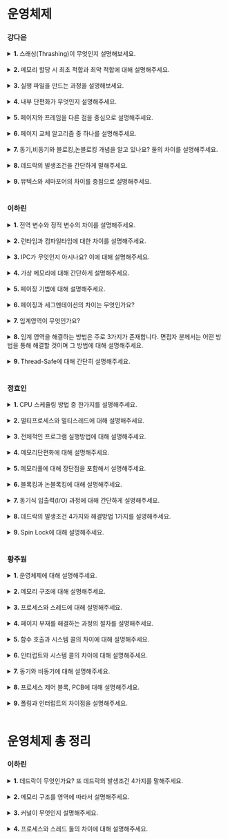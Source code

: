 # 운영체제

### 강다은
<details>
   <summary> <b>1. </b> 스래싱(Thrashing)이 무엇인지 설명해보세요. </summary> <br />
<div>
  
- 스래싱은 너무 잦은 페이지 교체가 발생하는 현상입니다. <br />
- 계속적으로 페이지 부재가 발생하여 프로세스 처리 시간보다 페이지 교체 시간이 더 많이 발생하는 현상입니다.
</div>
</details>
<br />

<details>
   <summary> <b>2. </b> 메모리 할당 시 최초 적합과 최악 적합에 대해 설명해주세요. </summary> <br />
<div>
  
- 주기억 장치의 사용 가능한 공간 중 처음으로 찾아낸 곳에 데이터를 저장하는 것이 최초 적합입니다.  <br />
- 주기억 장치의 사용 가능한 공간을 모두 비교한 후 가장 큰 공간을 선택하여 데이터를 저장하는 것이 최악 적합입니다.
</div>
</details>
<br />

<details>
   <summary> <b>3. </b> 실행 파일을 만드는 과정을 설명해보세요. </summary> <br />
<div>
  
- 실행가능한 파일은 빌드 과정을 거쳐서 만들어집니다.
- 빌드(Build)는 고급언어와 같이 사용자가 작성한 코드를 컴퓨터가 이해할 수 있는 기계어로 번역하는 과정입니다. <br />
- 빌드 과정은 Compile, Interpreted, Hybrid 크게 세가지 방식이 있습니다. <br />

type|description|
---|---|
Compile|소스코드 전체를 기계어로 번역|
Interpreted| 소스코드를 한 줄씩 번역하면서 실행|
Hybrid| 소스코드 전체를 바이트 코드로 번역한 후, 가상머신에서 한 줄씩 실행|

</div>
</details>
<br />

<details>
   <summary> <b>4. </b> 내부 단편화가 무엇인지 설명해주세요. </summary> <br />
<div>
  
- 주기억장치 내 영역이 실행 프로그램보다 커서 사용 공간 할당 후에 공간이 남게 되는 현상입니다. 
</div>
</details>
<br />

<details>
   <summary> <b>5. </b> 페이지와 프레임을 다른 점을 중심으로 설명해주세요. </summary> <br />
<div>
  
- 페이지는 가상 주소 공간을 일정한 크기로 나누어 관리하는 단위로 모이면 프로세스가 됩니다.  <br />
- 프레임은 물리 메모리를 일정한 크기로 나누어 관리하는 단위로 모이면 메모리가 됩니다.
</div>
</details>
<br />

<details>
   <summary> <b>6. </b> 페이지 교체 알고리즘 중 하나를 설명해주세요. </summary> <br />
<div>
  
- LRU는 최근에 사용하지 않은 페이지를 교체하는 알고리즘입니다. 과거 경험으로 미래의 확률을 추측하는 방식입니다.
</div>
</details>
<br />

<details>
   <summary> <b>7. </b> 동기,비동기와 블로킹,논블로킹 개념을 알고 있나요? 둘의 차이를 설명해주세요. </summary> <br />
<div>
  
- 동기와 비동기는 요청 작업에 대한 완료와 관련해 작업을 순차적으로 수행할지 아닌지에 관점이 있습니다.
- 블로킹과 논블록킹은 현재 작업이 블록되는지 아닌지에 따라 다른 작업을 수행할 수 있는지에 관점이 있습니다.
</div>
</details>
<br />

<details>
   <summary> <b>8. </b> 데드락의 발생조건을 간단하게 말해주세요. </summary> <br />
<div>
  
- 데드락은 상호 배제, 점유 대기, 비선점, 순환대기 4가지 모두를 만족하면 발생합니다.
</div>
</details>
<br />

<details>
   <summary> <b>9. </b> 뮤텍스와 세마포어의 차이를 중점으로 설명해주세요. </summary> <br />
<div>
  
- 뮤텍스는 공유 자원을 보호하기 위해 사용하며, 자원을 점유한 프로세스에 lock을 걸고 반환하기에 다른 스레드가 간섭할 수 없습니다.
- 세마포어는 복수의 공유 자원을 사용하기 위한 시그널로 사용하며, 자원의 허용 상태를 나타내는 변수를 사용하는 것으로 lock과 같은 소유 개념이 없습니다.
- 즉 뮤텍스는 잠금 기반, 세마포어는 신호 기반 매커니즘입니다.
</div>
</details>
<br />


### 이하린
<details>
   <summary> <b>1. </b> 전역 변수와 정적 변수의 차이를 설명해주세요. </summary> <br />
<div>
   
   - `전역 변수`와 `정적 변수`는 다른 파일에서 접근 허용이 가능한지, 생애주기, 사용 범위에 따라 차이점이 존재합니다.
   - `정적 변수`는 해당 함수나 블록이 실행될 때 생성되고 프로그램 소멸까지의 생애주기를 가지지만 `전역 변수`는 프로그램 생성부터 소멸까지의 생애주기를 가집니다.
   - 또, `정적 변수`는 다른 파일에서 접근 허용이 불가능하지만 전역 변수는 가능합니다.
   - 마지막으로 `정적 변수`는 함수 외부에 선언했을 경우 선언된 파일에서, 함수 내부 선언을 했을 경우 중괄호 내부에서 사용이 가능합니다. 하지만, `전역 변수`는 프로그램 전체에서 사용이 가능합니다.

</div>
</details>
<br />

<details>
   <summary> <b>2. </b> 런타임과 컴파일타임에 대한 차이를 설명해주세요. </summary> <br />
<div>
   
   - `컴파일타임`은 컴파일이라는 과정을 통해 기계가 읽을 수 있는 형태로 변환하는 시간이며 코드의 구문 오류 확인과 최적화를 수행합니다.
   - 반면에 `런타임`은 컴파일 타임 이후 컴파일된 코드가 실행되고 동작하는 시간입니다.

</div>
</details>
<br />

<details>
   <summary> <b>3. </b> IPC가 무엇인지 아시나요? 이에 대해 설명해주세요. </summary> <br />
<div>
   
- `IPC`는 프로세스들끼리 통신하며 서로 데이터를 주고 받는 행위를 말합니다.
- 프로세스는 독립되어있어 통신이 힘드므로 커널 영역에서 `IPC`라는 내부 프로세스간 통신을 제공합니다.

</div>
</details>
<br />

<details>
   <summary> <b>4. </b> 가상 메모리에 대해 간단하게 설명해주세요. </summary> <br />
<div>
   
- 물리 메모리보다 큰 프로세스를 수행하기 위해 사용합니다.
- 매모리에 로드된 프로세스가 가상의 메모리 주소를 참조하여 더 큰 메모리를 가지고 있는 것처럼 사용할 수 있게합니다.

</div>
</details>
<br />

<details>
   <summary> <b>5. </b> 페이징 기법에 대해 설명해주세요.  </summary> <br />
<div>
   
- 페이징 기법이란 프로세스를 일정한 크기의 페이지로 분할해서 메모리에 적재하는 방식을 말합니다.
- 이때 페이지란 가상 메모리를 일정한 크기로 나눈 블록입니다.

</div>
</details>
<br />

<details>
   <summary> <b>6. </b> 페이징과 세그멘테이션의 차이는 무엇인가요?  </summary> <br />
<div>
   
- 페이징과 세그멘테이션 모두 프로그램을 실행하기 위해 디스크에 있는 내용을 분할하여 메모리에 적재하는 불연속 메모리 관리 기법입니다.
- 둘의 차이는 프로그램을 분할하는 방식에 있습니다.
- 페이징의 경우, 프로그램을 같은 크기의 페이지로 분할합니다.
- 하지만 세그멘테이션의 경우, 논리적 의미를 기준으로 세그먼트를 분할합니다.

</div>
</details>
<br />

<details>
   <summary> <b>7. </b> 임계영역이 무엇인가요?  </summary> <br />
<div>
   
- 둘 이상의 프로세스, 스레드가 공유 자원에 접근할 때 순서 등의 이유로 코드가 달라지는 영역입니다.
- 코드가 달라지는 것을 방지하기 위해 여러 프로세스 또는 스레드가 자원을 공유하는 상황에서 하나의 프로세스 또는 스레드만 접근할 수 있도록 제한해둔 영역입니다.

</div>
</details>
<br />

<details>
   <summary> <b>8. </b> 임계 영역을 해결하는 방법은 주로 3가지가 존재합니다. 면접자 분께서는 어떤 방법을 통해 해결할 것이며 그 방법에 대해 설명해주세요.  </summary> <br />
<div>
   
- 임계영역을 해결하는 방법 중에는 Mutex가 있습니다.
- Mutex는 프로세스, 스레드가 공유자원을 lock()을 통해 잠금하고, 사용한 후에는 unlock()을 통해 잠금을 해제하는 객체를 말합니다.
  
</div>
</details>
<br />

<details>
   <summary> <b>9. </b> Thread-Safe에 대해 간단히 설명해주세요.   </summary> <br />
<div>

   - 하나의 함수가 한 스레드로부터 호출되어 실행 중일때,  
     다른 스레드가 그 함수를 호출하여 동시에 함께 실행되어도 각 스레드에서 함수의 수행 결과가 올바르게 나오는 것을 말합니다.
  
</div>
</details>
<br />

### 정효인
<details>
   <summary> <b>1. </b> CPU 스케쥴링 방법 중 한가지를 설명해주세요. </summary> <br />
<div>
   
  - 하나의 프로세스가 CPU를 차지하고 있어도 우선순위가 높은 다른 프로세스가 대기하는 경우 현재 프로세스를 중단 시키고 우선순위가 높은 프로세스에게 CPU를 할당하는 선점 스케쥴링 방법 중 라운드 로빈(RB)방법에 대해 설명하겠습니다.
  - 라운드 로빈은 각 프로세스가 동일한 할당 시간을 갖게되고 할당 시간이 지나고 나면 ready queue 맨 끝으로 가서 다시 CPU의 할당을 기다는 방법입니다.

</div>
</details>
<br />

<details>
   <summary> <b>2. </b> 멀티프로세스와 멀티스레드에 대해 설명해주세요. </summary> <br />
<div>
   
   - 멀티 프로세스는 하나의 프로세스가 죽더라도 다른 프로세스에 영향을 주지 않아 안정성이 높지만, 멀티 스레드보다 많은 메모리공간과 CPU 시간을 차지하는 단점이 있다.
   - 멀티 스레드는 멀티 프로세스보다 적은 메모리 공간을 차지하고 Context Switching이 빠른 장점이 있지만, 동기화 문제와 하나의 스레드 장애로 전체 스레드가 종료 될 위험을 갖고 있다.

</div>
</details>
<br />

<details>
   <summary> <b>3. </b> 전체적인 프로그램 실행방법에 대해 설명해주세요. </summary> <br />
<div>
   
   1. **전처리기**에 의한 치환 작업  
   2. **컴파일러**가 **기계어**로 번역(CPU의 명령어로 번역)  
   3. **어셈블러**가 기계어를 **바이너리 코드** 생성(CPU의 명령어를 바이너리 코드로 번역)  
   4. **링커**에 의한 연결과 결합(라이브러리와의 결합)  
   5. **로더**에 의해서 실행 가능한 파일을 메모리에 적재  
   6. 명령어를 CPU에 올려주고 **CPU에서 명령어 실행**  

</div>
</details>
<br />

<details>
   <summary> <b>4. </b> 메모리단편화에 대해 설명해주세요. </summary> <br />
<div>
   
   프로그램을 실행할 때 메모리에 올리고 실행을 하는데 이때 메모리 공간이 작은 조각 공간으로 나뉘게 될 경우, 사용 가능한 메모리가 충분함에도 불구하고 메모리 할당이 불가능한 상태가 발생하게 되는데, 이를 메모리 단편화라고 합니다.

</div>
</details>
<br />

<details>
   <summary> <b>5. </b> 메모리풀에 대해 장단점을 포함해서 설명해주세요. </summary> <br />
<div>
   
  - 필요한 메모리 공간을 필요한 크기, 개수 만큼 **사용자가 직접 지정하여 미리 할당받아 놓고 필요할 때마다 사용하고 반납**하는 기법입니다.
  - 미리 공간을 할당해놓고 가져다 쓰고 반납하기 때문에 할당과 해제로 인한 **외부 단편화가 발생하지 않고** 필요한 크기만큼 할당을 해놓기 때문에 **내부 단편화 또한 생기지 않는다**는 장점이 존재합니다.
  - 하지만 메모리 단편화로 인한 메모리 낭비량보다 메모리 풀을 만들었지만 쓰지 않았을 때 메모리 양이 커질 경우 사용하지 않아야 한다는 단점이 존재합니다.

</div>
</details>
<br />

<details>
   <summary> <b>6. </b> 블록킹과 논블록킹에 대해 설명해주세요. </summary> <br />
<div>
   
- 블록킹은 **다른 함수가 작업을 하지 못하도록 제어권을 계속 가지고 있는 것**으로 요청한 작업을 마칠 때까지 계속 대기하며 return 값을 받을 때까지 계속 대기하는 것 입니다.
- 논블록킹은 **호출된 함수가 자신의 할일을 모두 마치지 않더라도 바로 제어권을 리턴해주는 것**으로 요청한 작업을 즉시 마칠 수 없다면 즉시 return 하고  Thread 관점으로 본다면, 하나의 Thread가 여러 개의 IO를 처리가 가능합니다.

</div>
</details>
<br />

<details>
   <summary> <b>7. </b> 동기식 입출력(I/O) 과정에 대해 간단하게 설명해주세요. </summary> <br />
<div>
   
1. I/O가 진행되는 동안 다음 명령을 수행하지 않고 기다린다.
2. I/O 상태의 프로세스는 blocked state로 전환된다.
3. I/O가 완료되면 인터럽트를 통해 완료를 알린다. 이후 CPU의 제어권이 기존 프로그램에게 넘어간다.
4. blocked state의 프로세스는 wait 상태로 돌아간다.

</div>
</details>
<br />

<details>
   <summary> <b>8. </b> 데드락의 발생조건 4가지와 해결방법 1가지를 설명해주세요. </summary> <br />
<div>
   
데드락의 발생조건은 상호배제, 점유와 대기, 비선점, 순환대기 이렇게 4가지 입니다. 
해결방법은 은행원 알고리즘을 사용하여 프로세스가 자원을 요구할 때, 시스템은 자원을 할당한 후에도 안정 상태로 남아있게 되는지 사전에 검사하여 해결합니다.

</div>
</details>
<br />

<details>
   <summary> <b>9. </b> Spin Lock에 대해 설명해주세요. </summary> <br />
<div>
   
다른 스레드가 lock을 소유하고 있는 상황이라면 lock이 반환될 때까지 계속 확인하며 대기하는 것을 말한다.

</div>
</details>
<br />

### 황주원
<details>
   <summary> <b>1. </b> 운영체제에 대해 설명해주세요. </summary> <br />
<div>

   - 시스템의 자원과 동작을 관리하는 소프트웨어입니다. <br />
   - 프로세스, 저장장치, 네트워킹, 사용자, 하드웨어 등을 관리합니다. <br />

</div>
</details>
<br />

<details>
   <summary> <b>2. </b> 메모리 구조에 대해 설명해주세요. </summary> <br />
<div>

   - 메모리 구조는 4가지 종류가 있습니다. Code, Data, Heap, Stack이 있습니다. <br />
   - Code는 소스코드가 들어가는 부분, <br />
   - Data는 전역변수, 정적변수가 할당되는 부분, <br />
   - Heap은 사용자가 직접 관리하는 영역으로 데이터가 동적으로 할당되는 부분, <br />
   - Stack은 함수의 호출정보, 지역변수, 매개변수들이 저장되게 됩니다. <br />

</div>
</details>
<br />

<details>
   <summary> <b>3. </b> 프로세스와 스레드에 대해 설명해주세요. </summary> <br />
<div>

   - 프로세스는 실행중인 프로그램이고, 스레드는 프로세스 안에서 실행되는 흐름 단위 입니다. <br />
   - 프로세스는 **메모리와 CPU를 프로세스마다** 할당받아서 사용하는데 <br />
   - 스레드는 프로세스 안에서 다른 스레드와 **메모리와 CPU를 공유**해서 사용합니다. <br />

</div>
</details>
<br />

<details>
   <summary> <b>4. </b> 페이지 부재를 해결하는 과정의 절차를 설명해주세요. </summary> <br />
<div>

   - 운영체제가 페이지 부재를 해결하는 과정을 **요구 페이징**이라고 합니다. <br />
   - 요구 페이징을 수행하는 과정을 다음과 같습니다. <br />

   1. CPU 는 물리메모리를 확인하여 페이지가 없으면 trap을 발생하여 운영체제에 알립니다. <br />
   2. 운영체제는 CPU의 동작을 잠시 멈춥니다. <br />
   3. 운영체제는 페이지테이블을 확인하여 가상 메모리에 페이지가 존재하는 확인하고 없으면 프로세스를 중단합니다. <br />
   4. 페이지 폴트이면, 현재 물리 메모리에 비어있는 프레임이 있는지 찾습는다. <br />
   5. 비어있는 프레임에 해당 페이지를 로드하고, 페이지 테이블을 최신화합니다. <br />
   6. 중단되었던 CPU를 다시 시작합니다. <br />

</div>
</details>
<br />

<details>
   <summary> <b>5. </b> 함수 호출과 시스템 콜의 차이에 대해 설명해주세요. </summary> <br />
<div>

   - 운영체제가 페이지 부재를 해결하는 과정을 **요구 페이징**이라고 합니다. <br />
   - 함수호출은 자신이 작성한 함수 혹은 라이브러리에 저장된 함수를 호출하는 것입니다. <br />
   - 시스템 콜은 운영체제에 정의된 함수를 호출하는 것입니다. <br />

</div>
</details>
<br />

<details>
   <summary> <b>6. </b> 인터럽트와 시스템 콜의 차이에 대해 설명해주세요. </summary> <br />
<div>

   - 인터럽트는 프로그램 실행 중 예기치 않은 상황으로 지금 실행 중인 작업을 중단하고, 다른 처리를 진행하는 것입니다. <br />
   - 하드웨어 인터럽트와 소프트웨어 인터럽트가 있습니다.  <br />
   - 시스템 콜은 이 중 소프트웨어 인터럽트로 사용자 모드가 커널 영역을 기능을 사용할 수 있게 해주는 것입니다. <br />

</div>
</details>
<br />

<details>
   <summary> <b>7. </b> 동기와 비동기에 대해 설명해주세요. </summary> <br />
<div>

   - 동기와 비동기는 호출되는 함수의 작업 완료 여부를 신경쓰냐가 관심사입니다. <br />
   - 동기는 작업 완료 여부를 호출하는 함수가 계속 확인합니다.  <br />
   - 비동기는 호출하는 함수는 작업 완료 여부를 신경쓰지 않는다.  <br />

</div>
</details>
<br />

<details>
   <summary> <b>8. </b> 프로세스 제어 블록, PCB에 대해 설명해주세요. </summary> <br />
<div>

   - 프로세스 제어 블록은 특정 프로세스에 대한 중요한 정보를 저장하고 있는 운영체제의 자료구조입니다. <br />
   - 프로세스는 생성과 동시에 고유한 PCB를 생성합니다.  <br />

</div>
</details>
<br />

<details>
   <summary> <b>9. </b> 폴링과 인터럽트의 차이점을 설명해주세요. </summary> <br />
<div>

   - 인터럽트는 외부의 인터럽트 핀에 신호가 들어오면 즉시 인터럽트 소스를 실행하고 다시 원래의 코드로 돌아오는 방식입니다. <br />
   - 폴링은 특정 주기마다 스레드를 돌면서 시그널이 들어왔는지 확인하는 방식입니다.  <br />
</div>
</details>
<br />


# 운영체제 총 정리


### 이하린

<details>
   <summary> <b>1. </b> 데드락이 무엇인가요? 또 데드락의 발생조건 4가지를 말해주세요.  </summary> <br />
<div>
   
  - 둘 이상의 프로세스들이 자원을 점유한 상태에서 서로 다른 프로세스가 점유하고 있는 자원을 요구하며 무한정 기다리는 상황을 말합니다.
- 데드락의 발생조건 4가지는 비선점, 순환대기, 점유대기, 상호배제가 있습니다.
    - 비선점 : 다른 프로세스의 자원을 뺏을 수 없음
    - 순환 대기 : 두 개 이상의 프로세스가 자원 접근을 기다릴 때, 관계가 순환적인 구조
    - 점유 대기 : 공유 자원에 대한 접근 권한을 가진 채로 다른 자원에 대한 접근 권한을 요구
    - 상호 배제 : 한 번에 한 프로세스만 공유 자원에 접근 가능하며, 접근 권한이 제한적

</div>
</details>
<br />

<details>
   <summary> <b>2. </b> 메모리 구조를 영역에 따라서 설명해주세요.  </summary> <br />
<div>
   
- 메모리는 코드 영역, 데이터 영역, 힙 영역, 스택 영역으로 구성됩니다.
- 코드 영역은
    - 실행할 프로그램의 코드가 저장되는 영역으로, '텍스트' 영역이라고도 부릅니다. CPU는 해당 코드 영역에 저장된 명령어를 하나씩 가져가서 처리하게 됩니다.
- 데이터 영역은
    - 전역 변수와 정적 변수가 저장되는 영역으로, 프로그램이 시작하는 동시에 할당되며, 프로그램이 종료되면 소멸합니다.
- 힙 영역은
    - 사용자가 직접 관리하는 영역이며 메모리 공간이 동적으로 할당 및 헤제됩니다. 동적으로 할당되므로 new로 생성한 object가 많아질 수록 힙 영역의 크기가 늘어나게 됩니다.
- 스택 영역은
    - 함수의 호출에 따른 지역변수와 매개변수가 저장되는 영역으로, 컴파일 시 크기가 결정됩니다. 함수의 호출과 함께 할당되고, 함수의 호출이 종료되면 소멸합니다.
      
</div>
</details>
<br />

<details>
   <summary> <b>3. </b> 커널이 무엇인지 설명해주세요.   </summary> <br />
<div>
   
- 커널은 메모리에 상주하는 운영체제의 일부분으로 운영체제의 핵심적인 부분을 의미합니다.
- 운영체제처럼 규모가 큰 프로그램이 전원이 켜질 때 마다 모두 메모리에 올라간다면 한정된 메모리 공간의 낭비가 심할 것입니다.
- 따라서 운영체제 중 항상 필요한 부분만을 전원이 켜짐과 동시에 메모리에 올려놓고 그렇지 않은 부분은 필요할 때 메모리에 load해서 사용합니다.
- 이때, 운영체제 중 항상 필요한 부분이 커널입니다.
      
</div>
</details>
<br />

<details>
   <summary> <b>4. </b> 프로세스와 스레드 둘의 차이에 대해 설명해주세요.    </summary> <br />
<div>
   
- 프로세스는 실행 중인 프로그램을 말하며 완벽히 독립적이기 때문에 메모리 영역(코드, 데이터, 힙, 스택)을 다른 프로세스와 공유하지 않습니다.
- 프로세스는 최소 1개의 스레드를 가지고 있습니다.
- 스레드는 프로세스 내에서 스택만 따로 할당 받고, 그 이외의 메모리 영역(코드, 데이터, 힙)은 다른 스레드와 공유하기 때문에 한 스레드에서 오류가 발생하면 다른 쓰레드에 영향을 주게됩니다.
      
</div>
</details>
<br />
